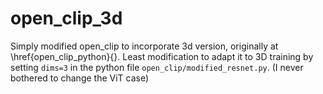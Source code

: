 # open_clip_3d
Simply modified open_clip to incorporate 3d version, originally at \href{open_clip_python}{}. Least modification to adapt it to 3D training by setting `dims=3` in the python file `open_clip/modified_resnet.py`. (I never bothered to change the ViT case)
